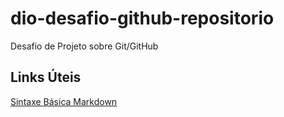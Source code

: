 # dio-desafio-github-repositorio
Desafio de Projeto sobre Git/GitHub

## Links Úteis
[Sintaxe Básica Markdown](https://www.markdownguide.org/basic-syntax/)
